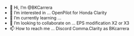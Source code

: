 - 👋 Hi, I’m @BKCarrera
- 👀 I’m interested in ... OpenPilot for Honda Clarity
- 🌱 I’m currently learning ...
- 💞️ I’m looking to collaborate on ... EPS modification X2 or X3
- 📫 How to reach me ... Discord Comma.Clarity as BKcarrera

<!---
BKCarrera/BKCarrera is a ✨ special ✨ repository because its `README.md` (this file) appears on your GitHub profile.
You can click the Preview link to take a look at your changes.
--->



